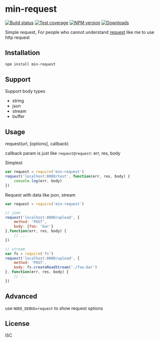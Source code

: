 min-request
===

[![Build status][travis-image]][travis-url]
[![Test coverage][coveralls-image]][coveralls-url]
[![NPM version][npm-image]][npm-url]
[![Downloads][downloads-image]][downloads-url]

Simple request, For people who cannot understand [request](https://github.com/request/request) like me to use http request

Installation
---

```sh
npm install min-request
```

Support
---

Support body types

- string
- json
- stream
- buffer

Usage
---

request(url, [options], callback)

callback param is just like `request@request`: err, res, body

Simplest

```js
var request = require('min-request')
request('localhost:8080/test', function(err, res, body) {
    console.log(err, body)
})
```

Request with data like json, stream

```js
var request = require('min-request')

// json
request('localhost:8080/upload', {
    method: 'POST',
    body: {foo: 'bar'}
},function(err, res, body) {
    // ...
})

// stream
var fs = require('fs')
request('localhost:8080/upload', {
    method: 'POST',
    body: fs.createReadStream('./foo.bar')
}, function(err, res, body) {
    // ...
})
```

Advanced
---

use `NODE_DEBUG=request` to show request options

License
---

ISC

[npm-image]: https://img.shields.io/npm/v/min-request.svg?style=flat-square
[npm-url]: https://npmjs.org/package/min-request
[travis-image]: https://img.shields.io/travis/chunpu/min-request.svg?style=flat-square
[travis-url]: https://travis-ci.org/chunpu/min-request
[coveralls-image]: https://img.shields.io/coveralls/chunpu/min-request.svg?style=flat-square
[coveralls-url]: https://coveralls.io/r/chunpu/min-request
[downloads-image]: http://img.shields.io/npm/dm/min-request.svg?style=flat-square
[downloads-url]: https://npmjs.org/package/min-request
